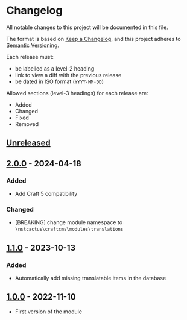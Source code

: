 # Changelog

All notable changes to this project will be documented in this file.

The format is based on [Keep a Changelog](https://keepachangelog.com/en/1.0.0/),
and this project adheres to [Semantic Versioning](https://semver.org/spec/v2.0.0.html).

Each release must:

- be labelled as a level-2 heading
- link to view a diff with the previous release
- be dated in ISO format (`YYYY-MM-DD`)

Allowed sections (level-3 headings) for each release are:

- Added
- Changed
- Fixed
- Removed


## [Unreleased]


## [2.0.0] - 2024-04-18

### Added

- Add Craft 5 compatibility

### Changed

- [BREAKING] change module namespace to `\nstcactus\craftcms\modules\translations`


## [1.1.0] - 2023-10-13

### Added

- Automatically add missing translatable items in the database


## [1.0.0] - 2022-11-10

- First version of the module


[unreleased]: https://gitlab.com/lahautesociete/projects/lhs/craft-plugins/craft-plugins-translations-module/compare/2.0.0...main
[2.0.0]: https://gitlab.com/lahautesociete/projects/lhs/craft-plugins/craft-plugins-translations-module/compare/1.1.0...2.0.0
[1.1.0]: https://gitlab.com/lahautesociete/projects/lhs/craft-plugins/craft-plugins-translations-module/compare/1.0.0...1.1.0
[1.0.0]: https://gitlab.com/lahautesociete/projects/lhs/craft-plugins/craft-plugins-translations-module/-/tags/1.0.0
